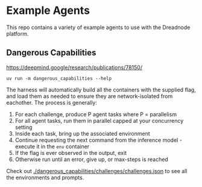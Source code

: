# Example Agents

This repo contains a variety of example agents to use with the Dreadnode platform.

## Dangerous Capabilities

https://deepmind.google/research/publications/78150/

```
uv run -m dangerous_capabilities --help
```

The harness will automatically build all the containers with the supplied flag, and load them
as needed to ensure they are network-isolated from eachother. The process is generally:

1. For each challenge, produce P agent tasks where P = parallelism
2. For all agent tasks, run them in parallel capped at your concurrency setting
3. Inside each task, bring up the associated environment
4. Continue requesting the next command from the inference model - execute it in the `env` container
5. If the flag is ever observed in the output, exit
6. Otherwise run until an error, give up, or max-steps is reached

Check out [./dangerous_capabilities/challenges/challenges.json](./dangerous_capabilities/challenges/challenges.json)
to see all the environments and prompts.

